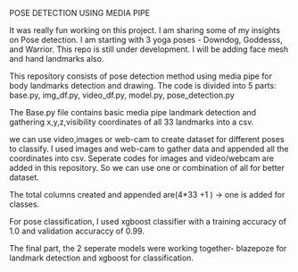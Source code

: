 POSE DETECTION USING MEDIA PIPE

It was really fun working on this project. I am sharing some of my insights on Pose detection. I am starting with 3 yoga poses - Downdog, Goddesss, and Warrior. This repo is still under development. I will be adding face mesh and hand landmarks also.


This repository consists of pose detection method using media pipe for body landmarks detection and drawing. 
The code is divided into 5 parts: base.py, img_df.py, video_df.py,  model.py, pose_detection.py

The Base.py file contains basic media pipe landmark detection and gathering x,y,z,visibility coordinates of all 33 landmarks into a csv.
 
we can use video,images or web-cam to create dataset for different poses to classify.
I used images and web-cam to gather data and appended all the coordinates into csv. Seperate codes for images and video/webcam are added in this repository. So we can use one or combination of all for better dataset.


 The total columns created and appended are(4*33 +1 ) -> one is added for classes.

For pose classification, I used xgboost classifier with a training accuracy of 1.0 and validation accuraccy of 0.99. 

The final part, the 2 seperate models were working together- blazepoze for landmark detection and xgboost for classification.




